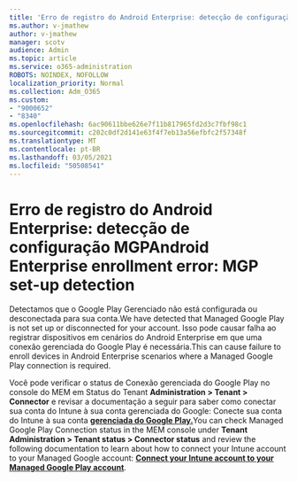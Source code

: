 ```yaml
---
title: 'Erro de registro do Android Enterprise: detecção de configuração MGP'
ms.author: v-jmathew
author: v-jmathew
manager: scotv
audience: Admin
ms.topic: article
ms.service: o365-administration
ROBOTS: NOINDEX, NOFOLLOW
localization_priority: Normal
ms.collection: Adm_O365
ms.custom:
- "9000652"
- "8340"
ms.openlocfilehash: 6ac90611bbe626e7f11b817965fd2d3c7fbf98c1
ms.sourcegitcommit: c202c0df2d141e63f4f7eb13a56efbfc2f57348f
ms.translationtype: MT
ms.contentlocale: pt-BR
ms.lasthandoff: 03/05/2021
ms.locfileid: "50508541"
---
```

# <a name="android-enterprise-enrollment-error-mgp-set-up-detection"></a><span data-ttu-id="acb81-102">Erro de registro do Android Enterprise: detecção de configuração MGP</span><span class="sxs-lookup"><span data-stu-id="acb81-102">Android Enterprise enrollment error: MGP set-up detection</span></span>

<span data-ttu-id="acb81-103">Detectamos que o Google Play Gerenciado não está configurada ou desconectada para sua conta.</span><span class="sxs-lookup"><span data-stu-id="acb81-103">We have detected that Managed Google Play is not set up or disconnected for your account.</span></span> <span data-ttu-id="acb81-104">Isso pode causar falha ao registrar dispositivos em cenários do Android Enterprise em que uma conexão gerenciada do Google Play é necessária.</span><span class="sxs-lookup"><span data-stu-id="acb81-104">This can cause failure to enroll devices in Android Enterprise scenarios where a Managed Google Play connection is required.</span></span>

<span data-ttu-id="acb81-105">Você pode verificar o status de Conexão gerenciada do Google Play no console do MEM em Status do Tenant **Administration > Tenant > Connector** e revisar a documentação a seguir para saber como conectar sua conta do Intune à sua conta gerenciada do Google: Conecte sua conta do Intune à sua conta **[gerenciada do Google Play.](https://docs.microsoft.com/mem/intune/enrollment/connect-intune-android-enterprise)**</span><span class="sxs-lookup"><span data-stu-id="acb81-105">You can check Managed Google Play Connection status in the MEM console under **Tenant Administration > Tenant status > Connector status** and review the following documentation to learn about how to connect your Intune account to your Managed Google account: **[Connect your Intune account to your Managed Google Play account](https://docs.microsoft.com/mem/intune/enrollment/connect-intune-android-enterprise)**.</span></span>
